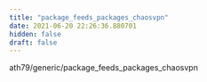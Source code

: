 ```yaml
---
title: "package_feeds_packages_chaosvpn"
date: 2021-06-20 22:26:36.880701
hidden: false
draft: false
---
```


ath79/generic/package_feeds_packages_chaosvpn

